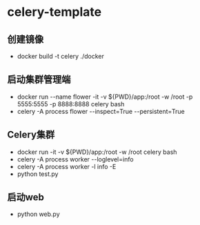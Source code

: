 # celery-template

## 创建镜像
- docker build -t celery ./docker

## 启动集群管理端
- docker run --name flower -it -v ${PWD}/app:/root -w /root  -p 5555:5555 -p 8888:8888 celery bash
- celery -A process flower --inspect=True --persistent=True

## Celery集群 
- docker run -it -v ${PWD}/app:/root -w /root celery bash
- celery -A process worker --loglevel=info
- celery -A process worker -l info -E
- python test.py


## 启动web
- python web.py